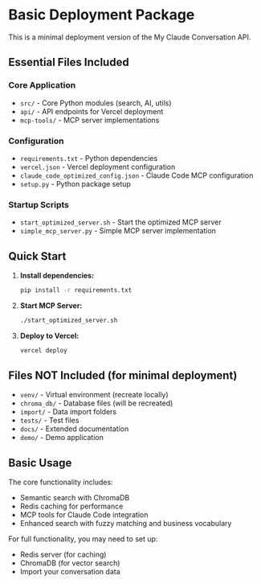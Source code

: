 # Basic Deployment Package

This is a minimal deployment version of the My Claude Conversation API.

## Essential Files Included

### Core Application
- `src/` - Core Python modules (search, AI, utils)
- `api/` - API endpoints for Vercel deployment
- `mcp-tools/` - MCP server implementations

### Configuration
- `requirements.txt` - Python dependencies
- `vercel.json` - Vercel deployment configuration
- `claude_code_optimized_config.json` - Claude Code MCP configuration
- `setup.py` - Python package setup

### Startup Scripts
- `start_optimized_server.sh` - Start the optimized MCP server
- `simple_mcp_server.py` - Simple MCP server implementation

## Quick Start

1. **Install dependencies:**
   ```bash
   pip install -r requirements.txt
   ```

2. **Start MCP Server:**
   ```bash
   ./start_optimized_server.sh
   ```

3. **Deploy to Vercel:**
   ```bash
   vercel deploy
   ```

## Files NOT Included (for minimal deployment)
- `venv/` - Virtual environment (recreate locally)
- `chroma_db/` - Database files (will be recreated)
- `import/` - Data import folders
- `tests/` - Test files
- `docs/` - Extended documentation
- `demo/` - Demo application

## Basic Usage

The core functionality includes:
- Semantic search with ChromaDB
- Redis caching for performance
- MCP tools for Claude Code integration
- Enhanced search with fuzzy matching and business vocabulary

For full functionality, you may need to set up:
- Redis server (for caching)
- ChromaDB (for vector search)
- Import your conversation data